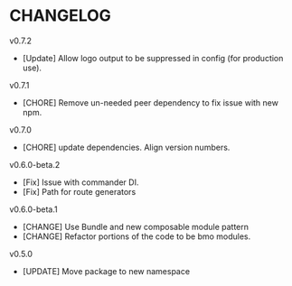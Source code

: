 # CHANGELOG

v0.7.2
- [Update] Allow logo output to be suppressed in config (for production use).

v0.7.1
- [CHORE] Remove un-needed peer dependency to fix issue with new npm.

v0.7.0
- [CHORE] update dependencies. Align version numbers.

v0.6.0-beta.2
- [Fix] Issue with commander DI.
- [Fix] Path for route generators

v0.6.0-beta.1
- [CHANGE] Use Bundle and new composable module pattern
- [CHANGE] Refactor portions of the code to be bmo modules.

v0.5.0
- [UPDATE] Move package to new namespace
